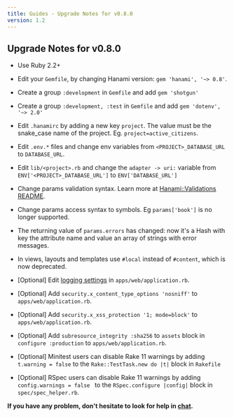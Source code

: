 ```yaml
---
title: Guides - Upgrade Notes for v0.8.0
version: 1.2
---
```


## Upgrade Notes for v0.8.0

  * Use Ruby 2.2+

  * Edit your `Gemfile`, by changing Hanami version: `gem 'hanami', '~> 0.8'`.

  * Create a group `:development` in `Gemfile` and add `gem 'shotgun'`

  * Create a group `:development, :test` in `Gemfile` and add `gem 'dotenv', '~> 2.0'`

  * Edit `.hanamirc` by adding a new key `project`. The value must be the snake_case name of the project. Eg. <code>project=active\_citizens</code>.

  * Edit `.env.*` files and change env variables from `<PROJECT>_DATABASE_URL` to `DATABASE_URL`.

  * Edit `lib/<project>.rb` and change the `adapter -> uri:` variable from `ENV['<PROJECT>_DATABASE_URL']` to `ENV['DATABASE_URL']`

  * Change params validation syntax. Learn more at [Hanami::Validations README](https://github.com/hanami/validations#usage).

  * Change params access syntax to symbols. Eg `params['book']` is no longer supported.

  * The returning value of `params.errors` has changed: now it's a Hash with key the attribute name and value an array of strings with error messages.

  * In views, layouts and templates use `#local` instead of `#content`, which is now deprecated.

  * [Optional] Edit [logging settings](/guides/1.1/projects/logging) in `apps/web/application.rb`.

  * [Optional] Add `security.x_content_type_options 'nosniff'` to `apps/web/application.rb`.

  * [Optional] Add `security.x_xss_protection '1; mode=block'` to `apps/web/application.rb`.

  * [Optional] Add `subresource_integrity :sha256` to `assets` block in `configure :production` to `apps/web/application.rb`.

  * [Optional] Minitest users can disable Rake 11 warnings by adding `t.warning = false` to the `Rake::TestTask.new do |t|` block in `Rakefile`

  * [Optional] RSpec users can disable Rake 11 warnings by adding `config.warnings = false ` to the `RSpec.configure |config|` block in <code>spec/spec\_helper.rb</code>.

**If you have any problem, don't hesitate to look for help in [chat](http://chat.hanamirb.org).**
